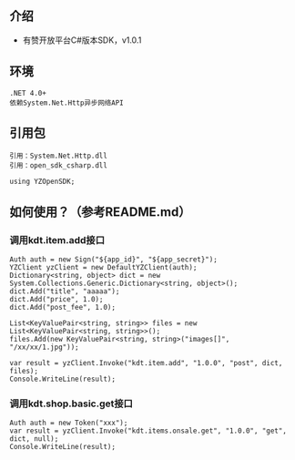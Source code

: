 ﻿## 介绍
+ 有赞开放平台C#版本SDK，v1.0.1

## 环境

```
.NET 4.0+
依赖System.Net.Http异步网络API
```

## 引用包
```
引用：System.Net.Http.dll
引用：open_sdk_csharp.dll

using YZOpenSDK;
```

## 如何使用？（参考README.md）
### 调用kdt.item.add接口

```
Auth auth = new Sign("${app_id}", "${app_secret}");
YZClient yzClient = new DefaultYZClient(auth);
Dictionary<string, object> dict = new System.Collections.Generic.Dictionary<string, object>();
dict.Add("title", "aaaaa");
dict.Add("price", 1.0);
dict.Add("post_fee", 1.0);

List<KeyValuePair<string, string>> files = new List<KeyValuePair<string, string>>();
files.Add(new KeyValuePair<string, string>("images[]", "/xx/xx/1.jpg"));

var result = yzClient.Invoke("kdt.item.add", "1.0.0", "post", dict, files);
Console.WriteLine(result);
```

### 调用kdt.shop.basic.get接口

```
Auth auth = new Token("xxx");
var result = yzClient.Invoke("kdt.items.onsale.get", "1.0.0", "get", dict, null);
Console.WriteLine(result);
```
